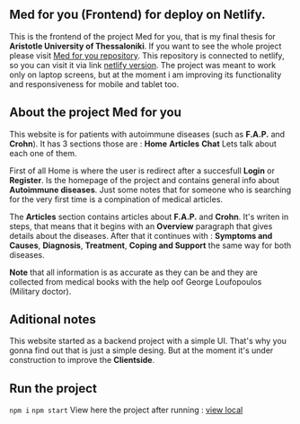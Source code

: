 ## Med for you (Frontend) for deploy on Netlify.

This is the frontend of the project Med for you, that is my final thesis for **Aristotle University of Thessaloniki**. 
If you want to see the whole project please visit [Med for you repository](https://github.com/Kakajohn/Med-For-You).
This repository is connected to netlify, so you can visit it via link [netlify version](https://deploy-preview-8--delightful-souffle-604d1d.netlify.app/).
The project was meant to work only on laptop screens, but at the moment i am improving its functionality and responsiveness for mobile and tablet too.

## About the project Med for you

This website is for patients with autoimmune diseases (such as **F.A.P.** and **Crohn**). It has 3 sections those are :
**Home**
**Articles**
**Chat**
 Lets talk about each one of them.

  First of all Home is where the user is redirect after a succesfull **Login** or **Register**. Is the homepage
 of the project and contains general info about **Autoimmune diseases**. Just some notes that for someone who is searching for the very first time
 is a compination of medical articles.

 The **Articles** section contains articles about **F.A.P.** and **Crohn**. It's writen in steps, that means that it begins with an **Overview**
 paragraph that gives details about the diseases. After that it continues with : **Symptoms and Causes**, **Diagnosis**, **Treatment**, **Coping and Support**
 the same way for both diseases. 

 **Note** that all information is as accurate as they can be and they are collected from medical books with the help oof George Loufopoulos (Military doctor).

 ## Aditional notes

 This website started as a backend project with a simple UI. That's why you gonna find out that is just a simple desing. But at the moment it's under construction
 to improve the **Clientside**.

 ## Run the project

 ``npm i``
 ``npm start``
 View here the project after running : [view local](http://localhost:3000/)

